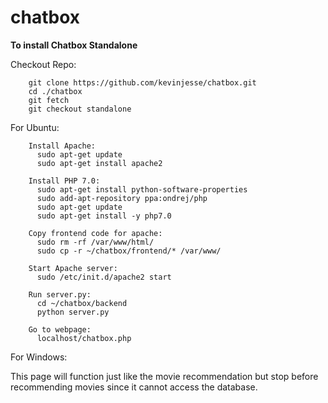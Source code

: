 # chatbox
**To install Chatbox Standalone**

Checkout Repo:

        git clone https://github.com/kevinjesse/chatbox.git
        cd ./chatbox
        git fetch
        git checkout standalone


For Ubuntu:

        Install Apache:
          sudo apt-get update
          sudo apt-get install apache2

        Install PHP 7.0:
          sudo apt-get install python-software-properties
          sudo add-apt-repository ppa:ondrej/php
          sudo apt-get update
          sudo apt-get install -y php7.0

        Copy frontend code for apache:
          sudo rm -rf /var/www/html/
          sudo cp -r ~/chatbox/frontend/* /var/www/

        Start Apache server:
          sudo /etc/init.d/apache2 start

        Run server.py:
          cd ~/chatbox/backend
          python server.py

        Go to webpage:
          localhost/chatbox.php

For Windows:

        
 
This page will function just like the movie recommendation but stop before recommending movies since it
cannot access the database.


  
